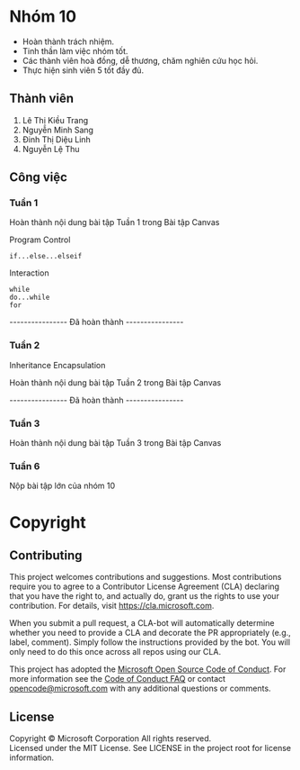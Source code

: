 # Nhóm 10

- Hoàn thành trách nhiệm.
- Tinh thần làm việc nhóm tốt.
- Các thành viên hoà đồng, dễ thương, chăm nghiên cứu học hỏi.
- Thực hiện sinh viên 5 tốt đầy đủ.


## Thành viên

1. Lê Thị Kiều Trang
2. Nguyễn Minh Sang
3. Đinh Thị Diệu Linh
4. Nguyễn Lệ Thu

## Công việc

### Tuần 1
Hoàn thành nội dung bài tập Tuần 1 trong Bài tập Canvas

Program Control
```
if...else...elseif
```
Interaction
```
while
do...while
for
```

---------------- Đã hoàn thành ----------------


### Tuần 2
Inheritance
Encapsulation


Hoàn thành nội dung bài tập Tuần 2 trong Bài tập Canvas


---------------- Đã hoàn thành ----------------


### Tuần 3

Hoàn thành nội dung bài tập Tuần 3 trong Bài tập Canvas




### Tuần 6


Nộp bài tập lớn của nhóm 10

# Copyright

  
## Contributing

This project welcomes contributions and suggestions. Most contributions require you to agree to a
Contributor License Agreement (CLA) declaring that you have the right to, and actually do, grant us
the rights to use your contribution. For details, visit https://cla.microsoft.com.

When you submit a pull request, a CLA-bot will automatically determine whether you need to provide
a CLA and decorate the PR appropriately (e.g., label, comment). Simply follow the instructions
provided by the bot. You will only need to do this once across all repos using our CLA.

This project has adopted the [Microsoft Open Source Code of Conduct](https://opensource.microsoft.com/codeofconduct/).
For more information see the [Code of Conduct FAQ](https://opensource.microsoft.com/codeofconduct/faq/) or
contact [opencode@microsoft.com](mailto:opencode@microsoft.com) with any additional questions or comments.

## License

Copyright © Microsoft Corporation All rights reserved.<br />
Licensed under the MIT License. See LICENSE in the project root for license information.
